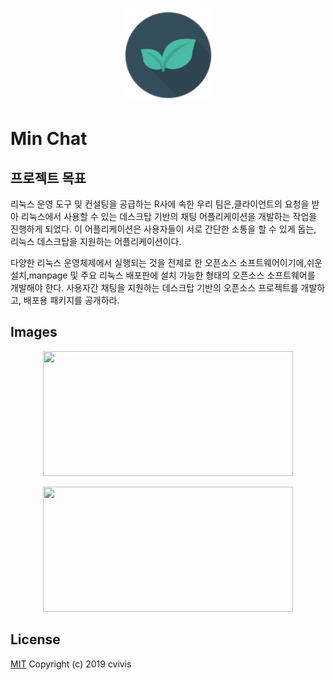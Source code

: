 <p align="center">
  <img width="150" height="150" src="https://github.com/cvivis/minchat/blob/master/views/mint.png">
</p>

# Min Chat

## 프로젝트 목표
리눅스 운영 도구 및 컨설팅을 공급하는 R사에 속한 우리 팀은,클라이언트의 요청을 받아
리눅스에서 사용할 수 있는 데스크탑 기반의 채팅 어플리케이션을 개발하는 작업을 진행하게
되었다. 이 어플리케이션은 사용자들이 서로 간단한 소통을 할 수 있게 돕는, 리눅스 데스크탑을
지원하는 어플리케이션이다.

다양한 리눅스 운영체제에서 실행되는 것을 전제로 한 오픈소스 소프트웨어이기에,쉬운 설치,manpage 및 주요 리눅스 배포판에 설치 가능한 형태의 오픈소스 소프트웨어를 개발해야 한다. 사용자간 채팅을 지원하는 데스크탑 기반의 오픈소스 프로젝트를 개발하고, 배포용 패키지를 공개하라.

## Images
<p align="center">
  <img width="400" height="200" src="https://github.com/wangjh789/Woo-Wang/blob/master/log-in.png">
</p>
<p align="center">
  <img width="400" height="200" src="https://github.com/wangjh789/Woo-Wang/blob/master/chatting.png">
</p>
  
## License

[MIT](http://opensource.org/licenses/MIT)
Copyright (c) 2019 cvivis
